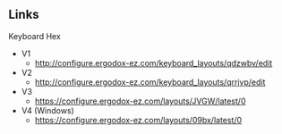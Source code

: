 ## Links

Keyboard Hex

- V1
    + http://configure.ergodox-ez.com/keyboard_layouts/qdzwbv/edit
- V2
    + http://configure.ergodox-ez.com/keyboard_layouts/qrrjvp/edit
- V3
    + https://configure.ergodox-ez.com/layouts/JVGW/latest/0
- V4 (Windows)
    + https://configure.ergodox-ez.com/layouts/09bx/latest/0
